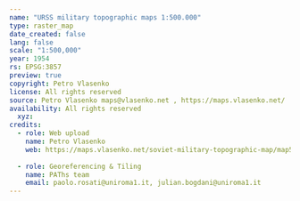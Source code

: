 ```yaml
---
name: "URSS military topographic maps 1:500.000"
type: raster_map
date_created: false
lang: false
scale: "1:500,000"
year: 1954
rs: EPSG:3857
preview: true
copyright: Petro Vlasenko 
license: All rights reserved
source: Petro Vlasenko maps@vlasenko.net , https://maps.vlasenko.net/
availability: All rights reserved
  xyz: 
credits:
  - role: Web upload
    name: Petro Vlasenko 
    web: https://maps.vlasenko.net/soviet-military-topographic-map/map500k.html
  
  - role: Georeferencing & Tiling
    name: PAThs team
    email: paolo.rosati@uniroma1.it, julian.bogdani@uniroma1.it
---
```

